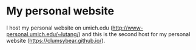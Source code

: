 # My personal website

I host my personal website on umich.edu (http://www-personal.umich.edu/~lutang/) and this is the second host for my personal website (https://clumsybear.github.io/).

